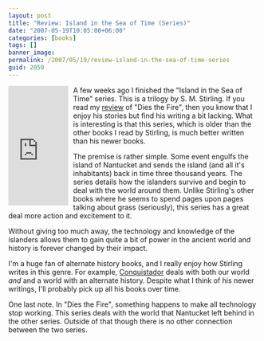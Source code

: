 ```yaml
---
layout: post
title: "Review: Island in the Sea of Time (Series)"
date: "2007-05-19T10:05:00+06:00"
categories: [books]
tags: []
banner_image: 
permalink: /2007/05/19/review-island-in-the-sea-of-time-series
guid: 2050
---
```


<iframe src="http://rcm-na.amazon-adsystem.com/e/cm?t=raymondcamden-20&o=1&p=8&l=as1&asins=0451456750&fc1=000000&IS2=1&lt1=_top&lc1=0000FF&bc1=000000&bg1=FFFFFF&f=ifr&npa=1" style="width:120px;height:240px;padding-right: 10px;" scrolling="no" marginwidth="0" marginheight="0" frameborder="0" align="left"></iframe>

A few weeks ago I finished the "Island in the Sea of Time" series. This is a trilogy by S. M. Stirling. If you read my <a href="http://ray.camdenfamily.com/index.cfm/2006/2/7/Review-Dies-the-Fire-by-S-M-Stirling">review</a> of "Dies the Fire", then you know that I enjoy his stories but find his writing a bit lacking. What is interesting is that this series, which is older than the other books I read by Stirling, is much better written than his newer books. 

The premise is rather simple. Some event engulfs the island of Nantucket and sends the island (and all it's inhabitants) back in time three thousand years. The series details how the islanders survive and begin to deal with the world around them. Unlike Stirling's other books where he seems to spend pages upon pages talking about grass (seriously), this series has a great deal more action and excitement to it. 

Without giving too much away, the technology and knowledge of the islanders allows them to gain quite a bit of power in the ancient world and history is forever changed by their impact. 

I'm a huge fan of alternate history books, and I really enjoy how Stirling writes in this genre. For example, <a href="http://www.amazon.com/exec/obidos/redirect?link_code=as2&path=ASIN/0451459334&tag=raymondcamden-20&camp=1789&creative=9325">Conquistador</a> deals with both our world <i>and</i> and a world with an alternate history. Despite what I think of his newer writings, I'll probably pick up all his books over time.

One last note. In "Dies the Fire", something happens to make all technology stop working. This series deals with the world that Nantucket left behind in the other series. Outside of that though there is no other connection between the two series.